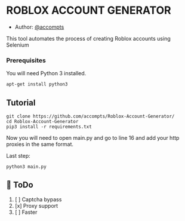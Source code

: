 # ROBLOX ACCOUNT GENERATOR

* Author: [@accompts](https://t.me/accompts)

This tool automates the process of creating Roblox accounts using Selenium

### Prerequisites

You will need Python 3 installed. 

```
apt-get install python3
```


## Tutorial

```
git clone https://github.com/accompts/Roblox-Account-Generator/
cd Roblox-Account-Generator
pip3 install -r requirements.txt
```

Now you will need to open main.py and go to line 16 and add your http proxies in the same format.

Last step:

```
python3 main.py
```

## 📝 ToDo

1. [ ] Captcha bypass
2. [x] Proxy support
3. [ ] Faster
